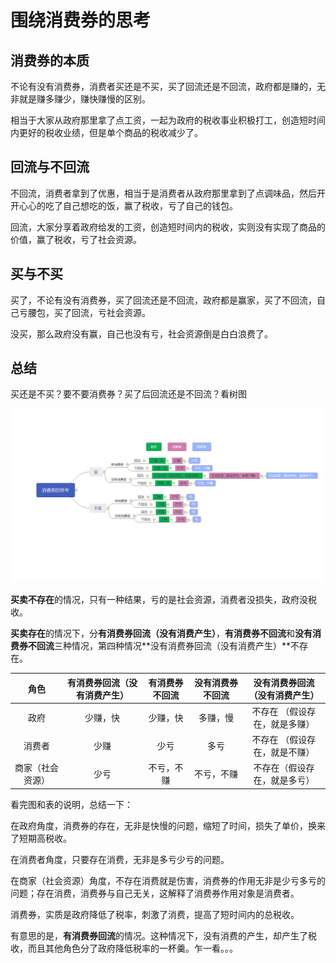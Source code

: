 # 围绕消费券的思考

## 消费券的本质

不论有没有消费券，消费者买还是不买，买了回流还是不回流，政府都是赚的，无非就是赚多赚少，赚快赚慢的区别。

相当于大家从政府那里拿了点工资，一起为政府的税收事业积极打工，创造短时间内更好的税收业绩，但是单个商品的税收减少了。

## 回流与不回流

不回流，消费者拿到了优惠，相当于是消费者从政府那里拿到了点调味品，然后开开心心的吃了自己想吃的饭，赢了税收，亏了自己的钱包。

回流，大家分享着政府给发的工资，创造短时间内的税收，实则没有实现了商品的价值，赢了税收，亏了社会资源。

## 买与不买

买了，不论有没有消费券，买了回流还是不回流，政府都是赢家，买了不回流，自己亏腰包，买了回流，亏社会资源。

没买，那么政府没有赢，自己也没有亏，社会资源倒是白白浪费了。

## 总结

买还是不买？要不要消费券？买了后回流还是不回流？看树图

![围绕消费券的思考](./围绕消费券的思考.png)

**买卖不存在**的情况，只有一种结果，亏的是社会资源，消费者没损失，政府没税收。

**买卖存在**的情况下，分**有消费券回流（没有消费产生）**，**有消费券不回流**和**没有消费券不回流**三种情况，第四种情况**没有消费券回流（没有消费产生）**不存在。

|       角色       | 有消费券回流（没有消费产生） | 有消费券不回流 | 没有消费券不回流 | 没有消费券回流（没有消费产生） |
| :--------------: | :--------------------------: | :------------: | :--------------: | :----------------------------: |
|       政府       |           少赚，快           |    少赚，快    |     多赚，慢     | 不存在 （假设存在，就是多赚）  |
|      消费者      |             少赚             |      少亏      |       多亏       | 不存在 （假设存在，就是不赚）  |
| 商家（社会资源） |             少亏             |   不亏，不赚   |    不亏，不赚    |  不存在（假设存在，就是多亏）  |

看完图和表的说明，总结一下：

在政府角度，消费券的存在，无非是快慢的问题，缩短了时间，损失了单价，换来了短期高税收。

在消费者角度，只要存在消费，无非是多亏少亏的问题。

在商家（社会资源）角度，不存在消费就是伤害，消费券的作用无非是少亏多亏的问题；存在消费，消费券与自己无关，这解释了消费券作用对象是消费者。

消费券，实质是政府降低了税率，刺激了消费，提高了短时间内的总税收。

有意思的是，**有消费券回流**的情况。这种情况下，没有消费的产生，却产生了税收，而且其他角色分了政府降低税率的一杯羹。乍一看。。。
